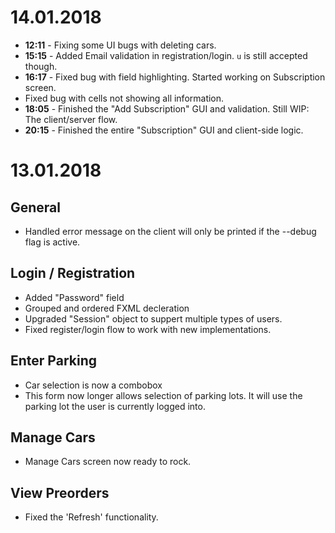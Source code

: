 # 14.01.2018
* **12:11** - Fixing some UI bugs with deleting cars.
* **15:15** - Added Email validation in registration/login. `u` is still accepted though.
* **16:17** - Fixed bug with field highlighting. Started working on Subscription screen.
* Fixed bug with cells not showing all information.
* **18:05** - Finished the "Add Subscription" GUI and validation. Still WIP: The client/server flow.
* **20:15** - Finished the entire "Subscription" GUI and client-side logic.

# 13.01.2018
## General
* Handled error message on the client will only be printed if the --debug flag is active.

## Login / Registration
* Added "Password" field
* Grouped and ordered FXML decleration
* Upgraded "Session" object to suppert multiple types of users.
* Fixed register/login flow to work with new implementations.

## Enter Parking
* Car selection is now a combobox 
* This form now longer allows selection of parking lots. It will use the parking lot the user is currently logged into.

## Manage Cars
* Manage Cars screen now ready to rock.

## View Preorders
* Fixed the 'Refresh' functionality.